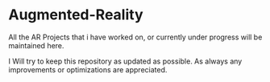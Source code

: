 # Augmented-Reality
All the AR Projects that i have worked on, or currently under progress will be maintained here.

I Will try to keep this repository as updated as possible.
As always any improvements or optimizations are appreciated.
